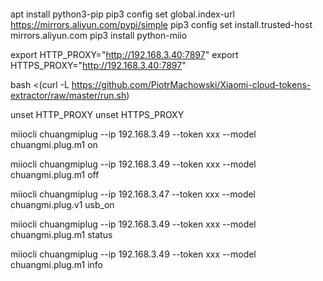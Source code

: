 #### 

apt install python3-pip
pip3 config set global.index-url https://mirrors.aliyun.com/pypi/simple
pip3 config set install.trusted-host mirrors.aliyun.com
pip3 install python-miio


export HTTP_PROXY="http://192.168.3.40:7897"
export HTTPS_PROXY="http://192.168.3.40:7897"

bash <(curl -L https://github.com/PiotrMachowski/Xiaomi-cloud-tokens-extractor/raw/master/run.sh)


unset HTTP_PROXY
unset HTTPS_PROXY

miiocli chuangmiplug --ip 192.168.3.49 --token xxx --model chuangmi.plug.m1 on

miiocli chuangmiplug --ip 192.168.3.49 --token xxx --model chuangmi.plug.m1 off

miiocli chuangmiplug --ip 192.168.3.47 --token xxx --model chuangmi.plug.v1 usb_on

miiocli chuangmiplug --ip 192.168.3.49 --token xxx --model chuangmi.plug.m1 status

miiocli chuangmiplug --ip 192.168.3.49 --token xxx --model chuangmi.plug.m1 info